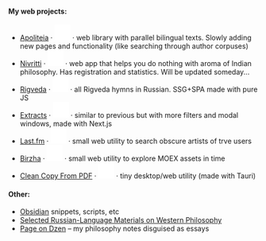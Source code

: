 #### My web projects:
- [Apoliteia](https://github.com/siebentod/apoliteia) · [![GitHub Logo](https://github.com/siebentod/siebentod/blob/main/assets/github.svg)](https://github.com/siebentod/apoliteia) · web library with parallel bilingual texts. Slowly adding new pages and functionality (like searching through author corpuses)
- [Nivritti](https://github.com/siebentod/nivritti) · [![GitHub Logo](https://github.com/siebentod/siebentod/blob/main/assets/github.svg)](https://github.com/siebentod/apoliteia) · web app that helps you do nothing with aroma of Indian philosophy. Has registration and statistics. Will be updated someday...
- [Rigveda](https://github.com/siebentod/rigveda-purejs) · [![GitHub Logo](https://github.com/siebentod/siebentod/blob/main/assets/github.svg)](https://github.com/siebentod/apoliteia) · all Rigveda hymns in Russian. SSG+SPA made with pure JS
- [Extracts](https://github.com/siebentod/philosophy-extracts) · [![GitHub Logo](https://github.com/siebentod/siebentod/blob/main/assets/github.svg)](https://github.com/siebentod/apoliteia) · similar to previous but with more filters and modal windows, made with Next.js
- [Last.fm](https://github.com/siebentod/lastfm-obscure-artists) · [![GitHub Logo](https://github.com/siebentod/siebentod/blob/main/assets/github.svg)](https://github.com/siebentod/apoliteia) · small web utility to search obscure artists of trve users
- [Birzha](https://github.com/siebentod/birzha) · [![GitHub Logo](https://github.com/siebentod/siebentod/blob/main/assets/github.svg)](https://github.com/siebentod/apoliteia) · small web utility to explore MOEX assets in time
- [Clean Copy From PDF](https://github.com/siebentod/clean-copy-from-pdf) · [![GitHub Logo](https://github.com/siebentod/siebentod/blob/main/assets/github.svg)](https://github.com/siebentod/apoliteia) · tiny desktop/web utility (made with Tauri)
#### Other:
- [Obsidian](https://github.com/siebentod/obsidian-snippets) snippets, scripts, etc
- [Selected Russian-Language Materials on Western Philosophy](https://github.com/siebentod/history-of-philosophy)
- [Page on Dzen](https://dzen.ru/phil) – my philosophy notes disguised as essays

